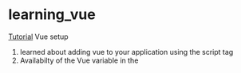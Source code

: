 # learning_vue

[Tutorial](https://youtu.be/FXpIoQ_rT_c?si=Y8qFbGvN6lVOg0g6)
Vue setup
1. learned about adding vue to your application using the script tag
2. Availabilty of the Vue variable in the <script> to initialize and create the vue app
3. ability to pass data to the app using the options and data variable

Vue directive
1. v-model: to link a html directive with a variable
2. v- prefix helps to differentiate the vue components
3. v-show,v-if: similar directives and they both take some boolean argument
4. other examples would be v-else-if, v-els etc.
5. v-cloak: Used to hide un-compiled template until it is ready.

Vue events and methods
1. v-on is the event handler v-on:click will handle the click event
2. v-on:click will take a JS value assignment or a function call as well
3. @(shorthand) replaces v-on
4. listen for keyboard event using @keyup. Listen for enter key press using @keyup.enter
5. event modifier listens for specific event. For a keyup event is @keyup.enter

Vue components
1.  app.component will be used to create a vue component which takes 2 parameter, name and options object
2. the options object can contain template key to specify the template
3. data key to specify the data
4. passing data to child component using v-bind:var_name
5. Child component can accept props from parent by specifying props key in the components options object
6. for the parent component to recognize any child component, we need a component key and value of lists containing the child component name
7. since v-bind is a very common directive, we can use :<propname> instead of v-bind
8. To pass a value to child we create a prop key in the child component and specify the lable. For passing from child to parent, we have something called modelValue and computed key with its own get and set method.
9. props are immutable in the child

Vue template loop
1. v-for is a for in loop which can be used to iterate over an array
2. key attribute should be specified on the element which will be repeated
